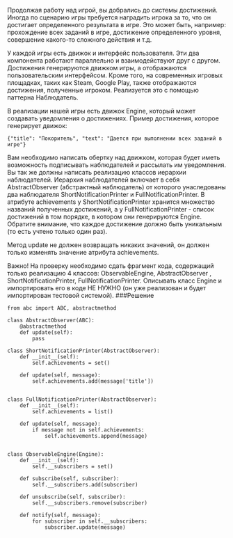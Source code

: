 Продолжая работу над игрой, вы добрались до системы достижений. Иногда по сценарию игры требуется наградить игрока за то, что он достигает определенного результата в игре. Это может быть, например: прохождение всех заданий в игре, достижение определенного уровня, совершение какого-то сложного действия и т.д.

У каждой игры есть движок и интерфейс пользователя. Эти два компонента работают параллельно и взаимодействуют друг с другом. Достижения генерируются движком игры, а отображаются пользовательским интерфейсом. Кроме того, на современных игровых площадках, таких как Steam, Google Play, также отображаются достижения, полученные игроком. Реализуется это с помощью паттерна Наблюдатель.

В реализации нашей игры есть движок Engine, который может создавать уведомления о достижениях. Пример достижения, которое генерирует движок:
```
{"title": "Покоритель", "text": "Дается при выполнении всех заданий в игре"}
```
Вам необходимо написать обертку над движком, которая будет иметь возможность подписывать наблюдателей и рассылать им уведомления. Вы так же должны написать реализацию классов иерархии наблюдателей.
Иерархия наблюдателей включает в себя AbstractObserver (абстрактный наблюдатель) от которого унаследованы два наблюдателя ShortNotificationPrinter и FullNotificationPrinter. В атрибуте achievements у ShortNotificationPrinter хранится множество названий полученных достижений, а у FullNotificationPrinter - список достижений в том порядке, в котором они генерируются Engine. Обратите внимание, что каждое достижение должно быть уникальным (то есть учтено только один раз).

Метод update не должен возвращать никаких значений, он должен только изменять значение атрибута achievements.

Важно!  На проверку необходимо сдать фрагмент кода, содержащий только реализацию 4 классов: ObservableEngine, AbstractObserver , ShortNotificationPrinter, FullNotificationPrinter. Описывать класс Engine и импортировать его в коде НЕ НУЖНО (он уже реализован и будет импортирован тестовой системой).
###Решение

````
from abc import ABC, abstractmethod

class AbstractObserver(ABC):
    @abstractmethod
    def update(self):
        pass

class ShortNotificationPrinter(AbstractObserver):
    def __init__(self):
        self.achievements = set()

    def update(self, message):
        self.achievements.add(message['title'])


class FullNotificationPrinter(AbstractObserver):
    def __init__(self):
        self.achievements = list()

    def update(self, message):
        if message not in self.achievements:
            self.achievements.append(message)


class ObservableEngine(Engine):
    def __init__(self):
        self.__subscribers = set()

    def subscribe(self, subscriber):
        self.__subscribers.add(subscriber)

    def unsubscribe(self, subscriber):
        self.__subscribers.remove(subscriber)

    def notify(self, message):
        for subscriber in self.__subscribers:
            subscriber.update(message)
